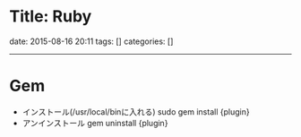 Title: Ruby
==========
date: 2015-08-16 20:11
tags: []
categories: []
- - -
# Gem
* インストール(/usr/local/binに入れる)
		sudo gem install {plugin}
* アンインストール
		gem uninstall {plugin}

